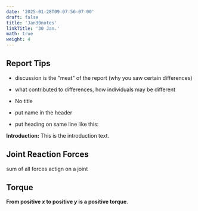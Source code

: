 ```yaml
---
date: '2025-01-28T09:07:56-07:00'
draft: false
title: 'Jan30notes'
linkTitle: '30 Jan.'
math: true
weight: 4
---
```


## Report Tips

- discussion is the "meat" of the report (why you saw certain differences)
- what contributed to differences, how individuals may be different

- No title
- put name in the header
- put heading on same line like this:

**Introduction:** This is the introduction text.

## Joint Reaction Forces

sum of all forces actign on a joint

## Torque

**From positive $x$ to positive $y$ is a positive torque**.
